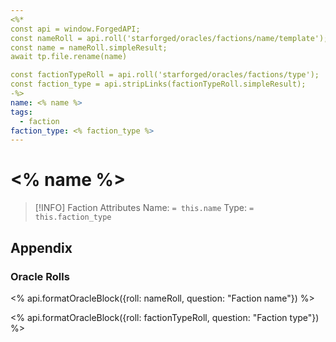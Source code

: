 ```yaml
---
<%*
const api = window.ForgedAPI;
const nameRoll = api.roll('starforged/oracles/factions/name/template');
const name = nameRoll.simpleResult;
await tp.file.rename(name)

const factionTypeRoll = api.roll('starforged/oracles/factions/type');
const faction_type = api.stripLinks(factionTypeRoll.simpleResult);
-%>
name: <% name %>
tags:
  - faction
faction_type: <% faction_type %>
---
```


# <% name %>

> [!INFO] Faction Attributes
> Name: `= this.name`
> Type: `= this.faction_type`

## Appendix

### Oracle Rolls

<% api.formatOracleBlock({roll: nameRoll, question: "Faction name"}) %>

<% api.formatOracleBlock({roll: factionTypeRoll, question: "Faction type"}) %>
